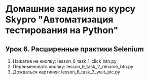 # Домашние задания по курсу Skypro "Автоматизация тестирования на Python"

## Урок 6. Расширенные практики Selenium
1. Нажатие на кнопку: lesson_6_task_1_click_btn.py
2. Переименовать кнопку: lesson_6_task_2_rename_btn.py
3. Дождаться картинки: lesson_6_task_3_wait_pic.py